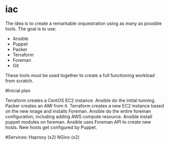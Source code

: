 # iac
The idea is to create a remarkable orquestration using as many as possible tools.
The goal is to use:
- Ansible
- Puppet
- Packer
- Terraform
- Foreman
- Git

These tools must be used together to create a full functioning workload from scratch.

#Inicial plan

Terraform creates a CentOS EC2 instance.
Ansible do the initial tunning.
Packer creates an AMI from it.
Terraform creates a new EC2 instance based on the new image and installs Foreman.
Ansible do the entire foreman configuration, including adding AWS compute resource.
Ansible install puppet modules on foreman.
Ansible uses Foreman API to create new hosts.
New hosts get configured by Puppet.


#Services:
Haproxy (x2)
NGinx (x2)
